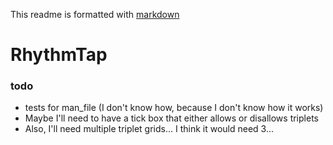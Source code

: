 
This readme is formatted with [markdown](https://docs.github.com/en/get-started/writing-on-github/getting-started-with-writing-and-formatting-on-github/basic-writing-and-formatting-syntax)

# RhythmTap




### todo
* tests for man_file (I don't know how, because I don't know how it works)
* Maybe I'll need to have a tick box that either allows or disallows triplets
* Also, I'll need multiple triplet grids... I think it would need 3... 

